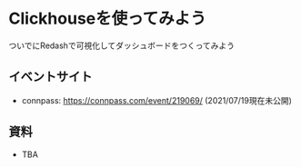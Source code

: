 # Clickhouseを使ってみよう

ついでにRedashで可視化してダッシュボードをつくってみよう

## イベントサイト

- connpass: https://connpass.com/event/219069/ (2021/07/19現在未公開)

## 資料

- TBA 



